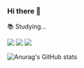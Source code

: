 ### Hi there 👋

📚 Studying...
<div align="left">
	<img src="https://img.shields.io/badge/C++-00599C?style=flat&logo=cplusplus&logoColor=white" />
	<img src="https://img.shields.io/badge/UE-0E1128?style=flat&logo=Unreal-Engine&logoColor=white" />
	<img src="https://img.shields.io/badge/Unity-000000?style=flat&logo=Unity&logoColor=white">
</div>

![Anurag's GitHub stats](https://github-readme-stats.vercel.app/api?username=Aer0dev&show_icons=true&theme=dark)
